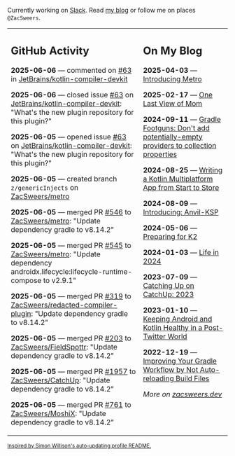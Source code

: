Currently working on [Slack](https://slack.com/). Read [my blog](https://zacsweers.dev/) or follow me on places `@ZacSweers`.

<table><tr><td valign="top" width="60%">

## GitHub Activity
<!-- githubActivity starts -->
**2025-06-06** — commented on [#63](https://github.com/JetBrains/kotlin-compiler-devkit/issues/63#issuecomment-2950183221) in [JetBrains/kotlin-compiler-devkit](https://github.com/JetBrains/kotlin-compiler-devkit)

**2025-06-06** — closed issue [#63](https://github.com/JetBrains/kotlin-compiler-devkit/issues/63) on [JetBrains/kotlin-compiler-devkit](https://github.com/JetBrains/kotlin-compiler-devkit): "What's the new plugin repository for this plugin?"

**2025-06-05** — opened issue [#63](https://github.com/JetBrains/kotlin-compiler-devkit/issues/63) on [JetBrains/kotlin-compiler-devkit](https://github.com/JetBrains/kotlin-compiler-devkit): "What's the new plugin repository for this plugin?"

**2025-06-05** — created branch `z/genericInjects` on [ZacSweers/metro](https://github.com/ZacSweers/metro)

**2025-06-05** — merged PR [#546](https://github.com/ZacSweers/metro/pull/546) to [ZacSweers/metro](https://github.com/ZacSweers/metro): "Update dependency gradle to v8.14.2"

**2025-06-05** — merged PR [#545](https://github.com/ZacSweers/metro/pull/545) to [ZacSweers/metro](https://github.com/ZacSweers/metro): "Update dependency androidx.lifecycle:lifecycle-runtime-compose to v2.9.1"

**2025-06-05** — merged PR [#319](https://github.com/ZacSweers/redacted-compiler-plugin/pull/319) to [ZacSweers/redacted-compiler-plugin](https://github.com/ZacSweers/redacted-compiler-plugin): "Update dependency gradle to v8.14.2"

**2025-06-05** — merged PR [#203](https://github.com/ZacSweers/FieldSpottr/pull/203) to [ZacSweers/FieldSpottr](https://github.com/ZacSweers/FieldSpottr): "Update dependency gradle to v8.14.2"

**2025-06-05** — merged PR [#1957](https://github.com/ZacSweers/CatchUp/pull/1957) to [ZacSweers/CatchUp](https://github.com/ZacSweers/CatchUp): "Update dependency gradle to v8.14.2"

**2025-06-05** — merged PR [#761](https://github.com/ZacSweers/MoshiX/pull/761) to [ZacSweers/MoshiX](https://github.com/ZacSweers/MoshiX): "Update dependency gradle to v8.14.2"
<!-- githubActivity ends -->
</td><td valign="top" width="40%">

## On My Blog
<!-- blog starts -->
**2025-04-03** — [Introducing Metro](https://www.zacsweers.dev/introducing-metro/)

**2025-02-17** — [One Last View of Mom](https://www.zacsweers.dev/one-last-view-of-mom/)

**2024-09-11** — [Gradle Footguns: Don't add potentially-empty providers to collection properties](https://www.zacsweers.dev/gradle-footgun-adding-empty-providers-to-collection-properties/)

**2024-08-25** — [Writing a Kotlin Multiplatform App from Start to Store](https://www.zacsweers.dev/writing-a-kotlin-multiplatform-app-from-start-to-store/)

**2024-08-09** — [Introducing: Anvil-KSP](https://www.zacsweers.dev/introducing-anvil-ksp/)

**2024-05-06** — [Preparing for K2](https://www.zacsweers.dev/preparing-for-k2/)

**2024-01-03** — [Life in 2024](https://www.zacsweers.dev/life-in-2024/)

**2023-07-09** — [Catching Up on CatchUp: 2023](https://www.zacsweers.dev/catching-up-on-catchup-2023/)

**2023-01-10** — [Keeping Android and Kotlin Healthy in a Post-Twitter World](https://www.zacsweers.dev/keeping-android-healthy/)

**2022-12-19** — [Improving Your Gradle Workflow by Not Auto-reloading Build Files](https://www.zacsweers.dev/improving-your-workflow-by-not-auto-reloading-build-files/)
<!-- blog ends -->
_More on [zacsweers.dev](https://zacsweers.dev/)_
</td></tr></table>

<sub><a href="https://simonwillison.net/2020/Jul/10/self-updating-profile-readme/">Inspired by Simon Willison's auto-updating profile README.</a></sub>